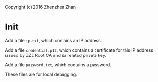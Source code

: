 Copyright (c) 2016 Zhenzhen Zhan

# Init

Add a file `ip.txt`, which contains an IP address.

Add a file `credential.p12`, which contains a certificate for this IP address issued by ZZZ Root CA and its related private key.

Add a file `password.txt`, which contains a password.

These files are for local debugging.
